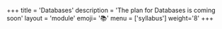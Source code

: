 +++
title = 'Databases'
description = 'The plan for Databases is coming soon'
layout = 'module'
emoji= '📚'
menu = ['syllabus']
weight='8'
+++
